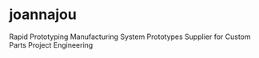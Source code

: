 # joannajou
Rapid Prototyping Manufacturing System Prototypes Supplier for Custom Parts Project Engineering
